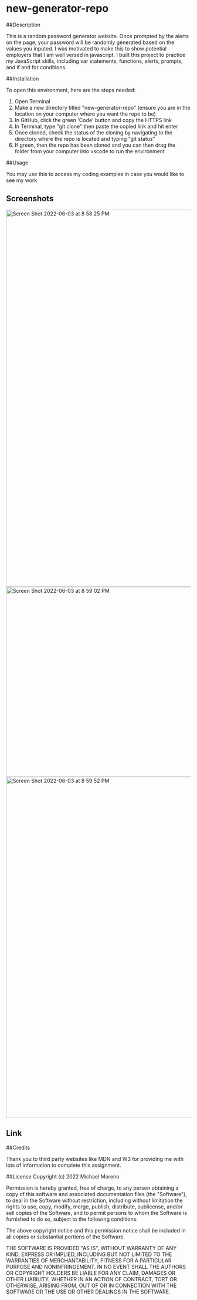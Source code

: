 # new-generator-repo

##Description

This is a random password generator website. Once prompted by the alerts on the page, your password will be randomly generated based on the values you inputed. I was motivated to make this to show potential employers that I am well versed in javascript. I built this project to practice my JavaScript skills, including var statements, functions, alerts, prompts, and if and for conditions. 

##Installation

To open this environment, here are the steps needed:

  1. Open Terminal
  2. Make a new directory titled "new-generator-repo" (ensure you are in the location on your computer where you want the repo to be)
  3. In GitHub, click the green 'Code' button and copy the HTTPS link
  4. In Terminal, type "git clone" then paste the copied link and hit enter
  5. Once cloned, check the status of the cloning by navigating to the directory where the repo is located and typing "git status"
  6. If green, then the repo has been cloned and you can then drag the folder from your computer into vscode to run the environment

##Usage 

You may use this to access my coding examples in case you would like to see my work

## Screenshots
<img width="1028" alt="Screen Shot 2022-06-03 at 8 58 25 PM" src="https://user-images.githubusercontent.com/102837154/171970422-c7015a32-a8d1-4aa2-818a-3076f03763f6.png">
<img width="518" alt="Screen Shot 2022-06-03 at 8 59 02 PM" src="https://user-images.githubusercontent.com/102837154/171970426-4a8412af-1bb9-4090-9229-ad8c84bcee64.png">
<img width="930" alt="Screen Shot 2022-06-03 at 8 59 52 PM" src="https://user-images.githubusercontent.com/102837154/171970716-a69892f1-40bf-4d13-9d1c-e9e08a1f3ef5.png">

## Link


##Credits 

Thank you to third party websites like MDN and W3 for providing me with lots of information to complete this assignment.

##License Copyright (c) 2022 Michael Moreno

Permission is hereby granted, free of charge, to any person obtaining a copy of this software and associated documentation files (the "Software"), to deal in the Software without restriction, including without limitation the rights to use, copy, modify, merge, publish, distribute, sublicense, and/or sell copies of the Software, and to permit persons to whom the Software is furnished to do so, subject to the following conditions:

The above copyright notice and this permission notice shall be included in all copies or substantial portions of the Software.

THE SOFTWARE IS PROVIDED "AS IS", WITHOUT WARRANTY OF ANY KIND, EXPRESS OR IMPLIED, INCLUDING BUT NOT LIMITED TO THE WARRANTIES OF MERCHANTABILITY, FITNESS FOR A PARTICULAR PURPOSE AND NONINFRINGEMENT. IN NO EVENT SHALL THE AUTHORS OR COPYRIGHT HOLDERS BE LIABLE FOR ANY CLAIM, DAMAGES OR OTHER LIABILITY, WHETHER IN AN ACTION OF CONTRACT, TORT OR OTHERWISE, ARISING FROM, OUT OF OR IN CONNECTION WITH THE SOFTWARE OR THE USE OR OTHER DEALINGS IN THE SOFTWARE.
